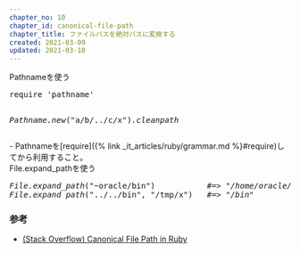 ```yaml
---
chapter_no: 10
chapter_id: canonical-file-path
chapter_title: ファイルパスを絶対パスに変換する
created: 2021-03-09
updated: 2021-03-10
---
```

<div class="code-box">
<div class="title">Pathnameを使う</div>
<pre>
require 'pathname'

<em>Pathname.new</em>("a/b/../c/x")<em class="blue">.cleanpath</em>
</pre>
</div>
- Pathnameを[require]({% link _it_articles/ruby/grammar.md %}#require)してから利用すること。

<div class="code-box">
<div class="title">File.expand_pathを使う</div>
<pre>
<em>File.expand_path</em>("~oracle/bin")           <em class="comment">#=> "/home/oracle/bin"</em>
<em>File.expand_path</em>("../../bin", "/tmp/x")   <em class="comment">#=> "/bin"</em>
</pre>
</div>

### 参考
- [(Stack Overflow) Canonical File Path in Ruby](https://stackoverflow.com/questions/3502611/canonical-file-path-in-ruby)